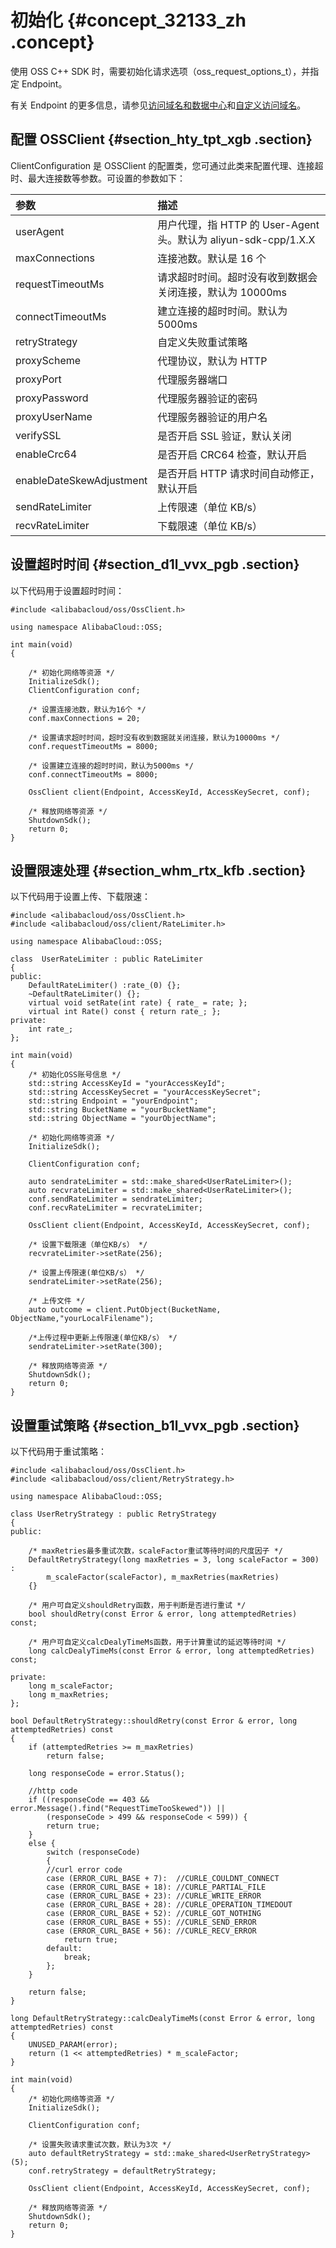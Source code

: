 # 初始化 {#concept_32133_zh .concept}

使用 OSS C++ SDK 时，需要初始化请求选项（oss\_request\_options\_t），并指定 Endpoint。

有关 Endpoint 的更多信息，请参见[访问域名和数据中心](../../../../../cn.zh-CN/开发指南/访问域名（Endpoint）/访问域名和数据中心.md#)和[自定义访问域名](../../../../../cn.zh-CN/开发指南/存储空间（Bucket）/绑定自定义域名.md#)。

## 配置 OSSClient {#section_hty_tpt_xgb .section}

ClientConfiguration 是 OSSClient 的配置类，您可通过此类来配置代理、连接超时、最大连接数等参数。可设置的参数如下：

|参数|描述|
|:-|:-|
|userAgent|用户代理，指 HTTP 的 User-Agent 头。默认为 aliyun-sdk-cpp/1.X.X|
|maxConnections|连接池数。默认是 16 个|
|requestTimeoutMs|请求超时时间。超时没有收到数据会关闭连接，默认为 10000ms|
|connectTimeoutMs|建立连接的超时时间。默认为 5000ms|
|retryStrategy|自定义失败重试策略|
|proxyScheme|代理协议，默认为 HTTP|
|proxyPort|代理服务器端口|
|proxyPassword|代理服务器验证的密码|
|proxyUserName|代理服务器验证的用户名|
|verifySSL|是否开启 SSL 验证，默认关闭|
|enableCrc64|是否开启 CRC64 检查，默认开启|
|enableDateSkewAdjustment|是否开启 HTTP 请求时间自动修正，默认开启|
|sendRateLimiter|上传限速（单位 KB/s）|
|recvRateLimiter|下载限速（单位 KB/s）|

## 设置超时时间 {#section_d1l_vvx_pgb .section}

以下代码用于设置超时时间：

```
#include <alibabacloud/oss/OssClient.h>

using namespace AlibabaCloud::OSS;

int main(void)
{

    /* 初始化网络等资源 */
    InitializeSdk();
    ClientConfiguration conf;
  
    /* 设置连接池数，默认为16个 */
    conf.maxConnections = 20;
  
    /* 设置请求超时时间，超时没有收到数据就关闭连接，默认为10000ms */
    conf.requestTimeoutMs = 8000;
  
    /* 设置建立连接的超时时间，默认为5000ms */
    conf.connectTimeoutMs = 8000;

    OssClient client(Endpoint, AccessKeyId, AccessKeySecret, conf);

    /* 释放网络等资源 */
    ShutdownSdk();
    return 0;
}
```

## 设置限速处理 {#section_whm_rtx_kfb .section}

以下代码用于设置上传、下载限速：

```
#include <alibabacloud/oss/OssClient.h>
#include <alibabacloud/oss/client/RateLimiter.h>

using namespace AlibabaCloud::OSS;

class  UserRateLimiter : public RateLimiter
{
public:
    DefaultRateLimiter() :rate_(0) {};
    ~DefaultRateLimiter() {};
    virtual void setRate(int rate) { rate_ = rate; };
    virtual int Rate() const { return rate_; };
private:
    int rate_;
};

int main(void)
{
    /* 初始化OSS账号信息 */
    std::string AccessKeyId = "yourAccessKeyId";
    std::string AccessKeySecret = "yourAccessKeySecret";
    std::string Endpoint = "yourEndpoint";
    std::string BucketName = "yourBucketName";
    std::string ObjectName = "yourObjectName";
  
    /* 初始化网络等资源 */
    InitializeSdk();

    ClientConfiguration conf;
  
    auto sendrateLimiter = std::make_shared<UserRateLimiter>();
    auto recvrateLimiter = std::make_shared<UserRateLimiter>();
    conf.sendRateLimiter = sendrateLimiter;
    conf.recvRateLimiter = recvrateLimiter;

    OssClient client(Endpoint, AccessKeyId, AccessKeySecret, conf);
  
    /* 设置下载限速（单位KB/s） */
    recvrateLimiter->setRate(256);
  
    /* 设置上传限速(单位KB/s） */
    sendrateLimiter->setRate(256);
  
    /* 上传文件 */
    auto outcome = client.PutObject(BucketName, ObjectName,"yourLocalFilename");  
  
    /*上传过程中更新上传限速(单位KB/s） */
    sendrateLimiter->setRate(300);
  
    /* 释放网络等资源 */
    ShutdownSdk();
    return 0;
}
```

## 设置重试策略 {#section_b1l_vvx_pgb .section}

以下代码用于重试策略：

```
#include <alibabacloud/oss/OssClient.h>
#include <alibabacloud/oss/client/RetryStrategy.h>

using namespace AlibabaCloud::OSS;

class UserRetryStrategy : public RetryStrategy
{
public:

    /* maxRetries最多重试次数，scaleFactor重试等待时间的尺度因子 */
    DefaultRetryStrategy(long maxRetries = 3, long scaleFactor = 300) :
        m_scaleFactor(scaleFactor), m_maxRetries(maxRetries)  
    {}
    
    /* 用户可自定义shouldRetry函数，用于判断是否进行重试 */
    bool shouldRetry(const Error & error, long attemptedRetries) const;
    
    /* 用户可自定义calcDealyTimeMs函数，用于计算重试的延迟等待时间 */
    long calcDealyTimeMs(const Error & error, long attemptedRetries) const;
    
private:
    long m_scaleFactor;
    long m_maxRetries;
};

bool DefaultRetryStrategy::shouldRetry(const Error & error, long attemptedRetries) const
{    
    if (attemptedRetries >= m_maxRetries)
        return false;

    long responseCode = error.Status();

    //http code
    if ((responseCode == 403 && error.Message().find("RequestTimeTooSkewed")) ||
        (responseCode > 499 && responseCode < 599)) {
        return true;
    }
    else {
        switch (responseCode)
        {
        //curl error code
        case (ERROR_CURL_BASE + 7):  //CURLE_COULDNT_CONNECT
        case (ERROR_CURL_BASE + 18): //CURLE_PARTIAL_FILE
        case (ERROR_CURL_BASE + 23): //CURLE_WRITE_ERROR
        case (ERROR_CURL_BASE + 28): //CURLE_OPERATION_TIMEDOUT
        case (ERROR_CURL_BASE + 52): //CURLE_GOT_NOTHING
        case (ERROR_CURL_BASE + 55): //CURLE_SEND_ERROR
        case (ERROR_CURL_BASE + 56): //CURLE_RECV_ERROR
            return true;
        default:
            break;
        };
    }

    return false;
}

long DefaultRetryStrategy::calcDealyTimeMs(const Error & error, long attemptedRetries) const
{
    UNUSED_PARAM(error);
    return (1 << attemptedRetries) * m_scaleFactor;
}

int main(void)
{
    /* 初始化网络等资源 */
    InitializeSdk();

    ClientConfiguration conf;
 
    /* 设置失败请求重试次数，默认为3次 */
    auto defaultRetryStrategy = std::make_shared<UserRetryStrategy>(5);
    conf.retryStrategy = defaultRetryStrategy;

    OssClient client(Endpoint, AccessKeyId, AccessKeySecret, conf);

    /* 释放网络等资源 */
    ShutdownSdk();
    return 0;
}
```

